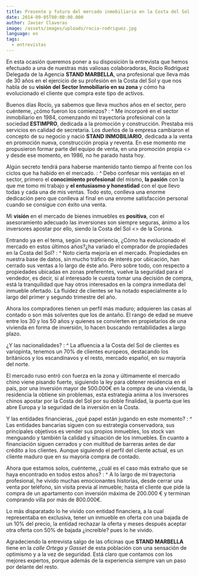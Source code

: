 ```yaml
---
title: Presente y futuro del mercado inmobiliario en la Costa del Sol
date: 2014-09-05T00:00:00.000
author: Javier Claveras
image: /assets/images/uploads/rocio-rodriguez.jpg
language: es
tags:
  - entrevistas
---
```


En esta ocasión queremos poner a su disposición la entrevista que hemos efectuado a una de nuestras más valiosas colaboradoras, Rocío Rodriguez  Delegada de la Agencia **STAND MARBELLA**, una profesional que lleva más de 30 años en el ejercicio de su profesión en la Costa del Sol y que nos habla de su **visión del Sector Inmobiliario en su zona** y cómo ha evolucionado el cliente que compra este tipo de activos.

Buenos días Rocío, ya sabemos que lleva muchos años en el sector, pero cuénteme, ¿cómo fueron los comienzos?
: ^
  Me incorporé en el sector inmobiliario en 1984, comenzando mi trayectoria profesional con la sociedad **ESTIMPRO**, dedicada a la promoción y construcción. Prestaba mis servicios en calidad de secretaria. Los dueños de la empresa cambiaron el concepto de su negocio y nació **STAND INMOBILIARIO**, dedicada a la venta en promoción nueva, construcción propia y reventa. En ese  momento me propusieron formar parte del equipo de venta, en una promoción propia <<RESIDENCIAL XARBLANCA>> y desde ese momento, en 1986, no he parado hasta hoy.

Algún secreto tendrá para haberse mantenido tanto tiempo al frente con los ciclos que ha habido en el mercado.
: ^
  Debo confesar mis ventajas en el sector, primero el **conocimiento profesional** del mismo, **la pasión** con la que me tomo mi trabajo y **el entusiasmo y honestidad** con el que llevo todas y cada una de mis ventas. Todo esto, conlleva una enorme dedicación pero que conlleva al final en una enrome satisfacción personal cuando se consigue con éxito una venta.

  Mi **visión** en el mercado de bienes inmuebles es <b>positiva</b>, con el asesoramiento adecuado las inversiones son siempre seguras, ánimo a los inversores apostar por ello, siendo la Costa del Sol <<LA JOYA>> de la Corona.

Entrando ya en el tema, según su experiencia, ¿Cómo ha evolucionado el mercado en estos últimos años?¿ha variado el comprador de propiedades en la Costa del Sol?
: ^
  Noto cierta mejoría en el mercado. Propiedades en nuestra base de datos, sin mucho tráfico de interés por ubicación,  han cerrado sus ventas a lo largo de éste año. Pero sobre todo, con respecto a propiedades ubicadas en zonas preferentes, vuelve la seguridad para el vendedor, es decir, si al  interesado le cuesta tomar una decisión de  compra, está la tranquilidad que hay otros interesados en la compra inmediata del inmueble ofertado. La fluidez de clientes se ha notado especialmente a lo largo del primer y segundo trimestre del año.

  Ahora los compradores tienen un perfil más maduro; adquieren las casas al contado o son más solventes que los de antaño. El  rango de edad se mueve entre los 30 y los 50 años y quienes se convierten en propietarios de una vivienda en forma de inversión, lo hacen buscando rentabilidades a largo plazo.

¿Y las nacionalidades?
: ^
  La afluencia a la Costa del Sol de clientes es variopinta, tenemos un 70% de clientes europeos, destacando los británicos y los escandinavos y el resto, mercado español, en su mayoría del norte.

  El mercado ruso entró con fuerza en la zona y últimamente el mercado chino viene pisando fuerte, siguiendo la ley para obtener residencia en el país, por una inversión mayor de 500.000€ en la compra de una vivienda, la residencia la obtiene sin problemas, esta estrategia anima  a los inversores chinos apostar por la Costa del Sol por su doble finalidad, la puerta que les abre Europa y la seguridad de la inversión en la Costa.

Y las entidades financieras, ¿qué papel están jugando en este momento?
: ^
  Las entidades bancarias siguen con su estrategia conservadora, sus principales objetivos es vender sus propios inmuebles, los stock van menguando y también la calidad y situación de los inmuebles. En cuanto a financiación siguen cerrados y con multitud de barreras antes de dar crédito a los clientes. Aunque siguiendo el perfil del cliente actual, es un cliente maduro que en su mayoría compra de contado.

Ahora que estamos solos, cuénteme, ¿cuál es el caso más extraño que se haya encontrado en todos estos años?
: ^
  A lo largo de mi trayectoria profesional, he vivido muchas emocionantes historias, desde cerrar una venta por teléfono, sin visita previa al inmueble; hasta el cliente que pide la compra de un apartamento con inversión máxima de 200.000 € y terminan comprando villa por más de 800.000€.

  Lo más disparatado lo he vivido con entidad financiera, a la cual representaba en exclusiva, tener un inmueble en oferta con una bajada de un 10% del precio, la entidad rechazar la oferta y meses después aceptar otra oferta con 50% de bajada  ¿increíble? pues lo he vivido.

Agradeciendo la entrevista salgo de las oficinas que **STAND MARBELLA** tiene en la *calle Ortega y Gasset* de esta población con una sensación de optimismo y a la vez de seguridad. Está claro que contamos con los mejores expertos, porque además de la experiencia siempre van un paso por delante del resto.
